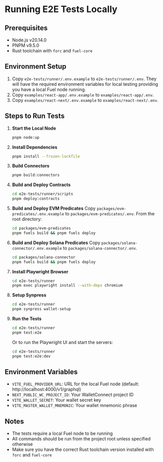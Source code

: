 # Running E2E Tests Locally

## Prerequisites
- Node.js v20.14.0
- PNPM v9.5.0
- Rust toolchain with `forc` and `fuel-core`

## Environment Setup
1. Copy `e2e-tests/runner/.env.example` to `e2e-tests/runner/.env`. They will have the required environment variables for local testing providing you have a local Fuel node running.
2. Copy `examples/react-app/.env.example` to `examples/react-app/.env`.
3. Copy `examples/react-next/.env.example` to `examples/react-next/.env`.

## Steps to Run Tests

1. **Start the Local Node**
   ```bash
   pnpm node:up
   ```

2. **Install Dependencies**
   ```bash
   pnpm install --frozen-lockfile
   ```

3. **Build Connectors**
   ```bash
   pnpm build:connectors
   ```

4. **Build and Deploy Contracts**
   ```bash
   cd e2e-tests/runner/scripts
   pnpm deploy:contracts
   ```

5. **Build and Deploy EVM Predicates**
   Copy `packages/evm-predicates/.env.example` to `packages/evm-predicates/.env`.
   From the root directory:
   ```bash
   cd packages/evm-predicates
   pnpm fuels build && pnpm fuels deploy
   ```

6. **Build and Deploy Solana Predicates**
   Copy `packages/solana-connector/.env.example` to `packages/solana-connector/.env`.
   ```bash
   cd packages/solana-connector
   pnpm fuels build && pnpm fuels deploy
   ```

7. **Install Playwright Browser**
   ```bash
   cd e2e-tests/runner
   pnpm exec playwright install --with-deps chromium
   ```

8. **Setup Synpress**
   ```bash
   cd e2e-tests/runner
   pnpm synpress wallet-setup
   ```

9. **Run the Tests**
   ```bash
   cd e2e-tests/runner
   pnpm test:e2e
   ```
   Or to run the Playwright UI and start the servers:
   ```bash
   cd e2e-tests/runner
   pnpm test:e2e:dev
   ```

## Environment Variables
- `VITE_FUEL_PROVIDER_URL`: URL for the local Fuel node (default: http://localhost:4000/v1/graphql)
- `NEXT_PUBLIC_WC_PROJECT_ID`: Your WalletConnect project ID
- `VITE_WALLET_SECRET`: Your wallet secret key
- `VITE_MASTER_WALLET_MNEMONIC`: Your wallet mnemonic phrase

## Notes
- The tests require a local Fuel node to be running
- All commands should be run from the project root unless specified otherwise
- Make sure you have the correct Rust toolchain version installed with `forc` and `fuel-core`
